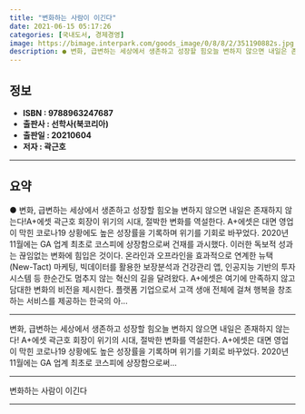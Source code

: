 ```yaml
---
title: "변화하는 사람이 이긴다"
date: 2021-06-15 05:17:26
categories: [국내도서, 경제경영]
image: https://bimage.interpark.com/goods_image/0/8/8/2/351190882s.jpg
description: ● 변화, 급변하는 세상에서 생존하고 성장할 힘오늘 변하지 않으면 내일은 존재하지 않는다!A+에셋 곽근호 회장이 위기의 시대, 절박한 변화를 역설한다. A+에셋은 대면 영업이 막힌 코로나19 상황에도 높은 성장률을 기록하며 위기를 기회로 바꾸었다. 2020년 11월에는 GA 업계 최초
---
```


## **정보**

- **ISBN : 9788963247687**
- **출판사 : 선학사(북코리아)**
- **출판일 : 20210604**
- **저자 : 곽근호**

------



## **요약**

●  변화, 급변하는 세상에서 생존하고 성장할 힘오늘 변하지 않으면 내일은 존재하지 않는다!A+에셋 곽근호 회장이 위기의 시대, 절박한 변화를 역설한다. A+에셋은 대면 영업이 막힌 코로나19 상황에도 높은 성장률을 기록하며 위기를 기회로 바꾸었다. 2020년 11월에는 GA 업계 최초로 코스피에 상장함으로써 건재를 과시했다. 이러한 독보적 성과는 끊임없는 변화에 힘입은 것이다. 온라인과 오프라인을 효과적으로 연계한 뉴택(New-Tact) 마케팅, 빅데이터를 활용한 보장분석과 건강관리 앱, 인공지능 기반의 투자 시스템 등 한순간도 멈추지 않는 혁신의 길을 달려왔다. A+에셋은 여기에 만족하지 않고 담대한 변화의 비전을 제시한다. 플랫폼 기업으로서 고객 생애 전체에 걸쳐 행복을 창조하는 서비스를 제공하는 한국의 아...

------

변화, 급변하는 세상에서 생존하고 성장할 힘오늘 변하지 않으면 내일은 존재하지 않는다!
A+에셋 곽근호 회장이 위기의 시대, 절박한 변화를 역설한다. A+에셋은 대면 영업이 막힌 코로나19 상황에도 높은 성장률을 기록하며 위기를 기회로 바꾸었다. 2020년 11월에는 GA 업계 최초로 코스피에 상장함으로써... 

------


변화하는 사람이 이긴다 

------


